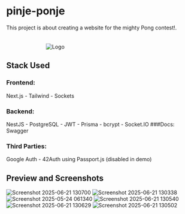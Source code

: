 # pinje-ponje
This project is about creating a website for the mighty Pong contest!.</br></br></br>
&nbsp;&nbsp;&nbsp;&nbsp;&nbsp;&nbsp;&nbsp;&nbsp;&nbsp;&nbsp;&nbsp;&nbsp;&nbsp;&nbsp;&nbsp;&nbsp;&nbsp;&nbsp;&nbsp;&nbsp;&nbsp;&nbsp;&nbsp;&nbsp;&nbsp;&nbsp;&nbsp;![Logo](https://github.com/yabtaour/pinje-ponje/assets/95212223/5b4d821c-53b3-4375-9222-04f4ab6cf1cc)


## Stack Used
### Frontend: 
Next.js - Tailwind - Sockets
### Backend: 
NestJS - PostgreSQL - JWT - Prisma - bcrypt - Socket.IO
###Docs:
Swagger
### Third Parties: 
Google Auth - 42Auth using Passport.js (disabled in demo)


## Preview and Screenshots
![Screenshot 2025-06-21 130700](https://github.com/user-attachments/assets/e39a9070-59ac-4a67-83c6-59db3fd5a392)
![Screenshot 2025-06-21 130338](https://github.com/user-attachments/assets/451f4046-ec3f-4396-815f-58ebba2d22dc)
![Screenshot 2025-05-24 061340](https://github.com/user-attachments/assets/c4e7bdef-17ac-43ff-b4e0-675336ef955a)
![Screenshot 2025-06-21 130540](https://github.com/user-attachments/assets/704b8503-daed-4d71-a9c7-847e36b50de2)
![Screenshot 2025-06-21 130629](https://github.com/user-attachments/assets/1f4aed6e-c9fe-4208-b8de-2525171e5b55)
![Screenshot 2025-06-21 130502](https://github.com/user-attachments/assets/b6bf0925-aa5e-4d51-bf4f-dd44b49a01a3)
